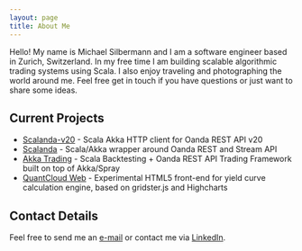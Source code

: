 ```yaml
---
layout: page
title: About Me
---
```


Hello! My name is Michael Silbermann and I am a software engineer based in Zurich, Switzerland. In my free time I am building scalable algorithmic trading systems using Scala. I also enjoy traveling and photographing the world around me. Feel free get in touch if you have questions or just want to share some ideas.

## Current Projects

* [Scalanda-v20](https://github.com/msilb/scalanda-v20) - Scala Akka HTTP client for Oanda REST API v20
* [Scalanda](https://github.com/msilb/scalanda) - Scala/Akka wrapper around Oanda REST and Stream API
* [Akka Trading](https://github.com/msilb/akka-trading) - Scala Backtesting + Oanda REST API Trading Framework built on top of Akka/Spray
* [QuantCloud Web](https://github.com/msilb/quantcloud-web) - Experimental HTML5 front-end for yield curve calculation engine, based on gridster.js and Highcharts

## Contact Details

Feel free to send me an [e-mail](mailto:me@msilb.com) or contact me via [LinkedIn](https://www.linkedin.com/in/msilbermann).
